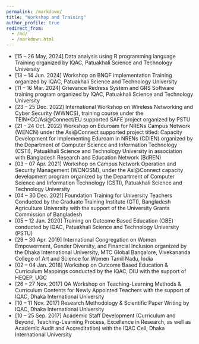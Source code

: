 ```yaml
---
permalink: /markdown/
title: "Workshop and Training"
author_profile: true
redirect_from: 
  - /md/
  - /markdown.html
---
```


* [15 – 26 May, 2024] Data analysis using R programming language Training organized by IQAC, Patuakhali Science and Technology University
* [13 – 14 Jun. 2024] Workshop on BNQF implementation Training organized by IQAC, Patuakhali Science and Technology University
* [11 – 16 Mar. 2024] Grievance Redress System and GRS Software training program organized by IQAC, Patuakhali Science and Technology University
* [23 – 25 Dec. 2022] International Workshop on Wireless Networking and Cyber Security (WWNCS), training course under the TEIN*CC/Asi@Connect/EU supported SAFE project organized by PSTU
* [21 – 24 Oct. 2022] Workshop on Eduroam for NRENs Campus Network (WENCN) under the Asi@Connect supported project titled: Capacity Development for Implementing Eduroam in NRENs (CDIEN) organized by the Department of Computer Science and Information Technology (CSTI), Patuakhali Science and Technology University in association with Bangladesh Research and Education Network (BdREN)
* [03 – 07 Apr. 2021] Workshop on Campus Network Operation and Security Management (WCNOSM), under the Asi@Connect capacity development program organized by the Department of Computer Science and Information Technology (CSTI), Patuakhali Science and Technology University
* [04 – 30 Dec. 2021] Foundation Training for University Teachers Conducted by the Graduate Training Institute (GTI), Bangladesh Agriculture University with the support of the University Grants Commission of Bangladesh
* [05 – 12 Jan. 2020] Training on Outcome Based Education (OBE) conducted by IQAC, Patuakhali Science and Technology University (PSTU)
* [29 – 30 Apr. 2019] International Congregation on Women Empowerment, Gender Diversity, and Financial Inclusion organized by the Dhaka International University, MTC Global Bangalore, Vivekananda College of Art and Science for Women Tamil Nadu, India 
* [02 – 04 Jan. 2018] Workshop on Outcome Based Education & Curriculum Mappings conducted by the IQAC, DIU with the support of HEQEP, UGC
* [26 – 27 Nov. 2017] QA Workshop on Teaching-Learning Methods & Curriculum Contents for Newly Appointed Teachers with the support of IQAC, Dhaka International University 
* [10 – 11 Nov. 2017] Research Methodology & Scientific Paper Writing by IQAC, Dhaka International University
* [10 – 25 Sep. 2017] Academic Staff Development (Curriculum and Beyond, Teaching-Learning Process, Excellence in Research, as well as Academic Audit and Accreditation) with the IQAC Cell, Dhaka International University
